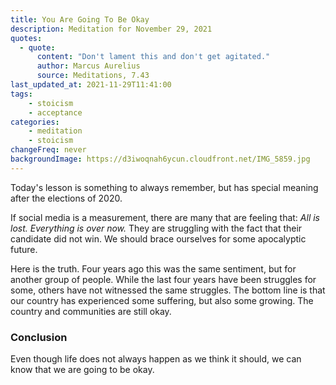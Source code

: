 ```yaml
---
title: You Are Going To Be Okay
description: Meditation for November 29, 2021
quotes: 
  - quote:
      content: "Don't lament this and don't get agitated."
      author: Marcus Aurelius
      source: Meditations, 7.43
last_updated_at: 2021-11-29T11:41:00
tags:
    - stoicism
    - acceptance
categories:
    - meditation
    - stoicism
changeFreq: never
backgroundImage: https://d3iwoqnah6ycun.cloudfront.net/IMG_5859.jpg
---
```


Today's lesson is something to always remember, but has special meaning after the elections of 2020.

If social media is a measurement, there are many that are feeling that: *All is lost. Everything is over now.* They are 
struggling with the fact that their candidate did not win. We should brace ourselves for some apocalyptic future.

Here is the truth. Four years ago this was the same sentiment, but for another group of people. While the last four 
years have been struggles for some, others have not witnessed the same struggles. The bottom line is that our country 
has experienced some suffering, but also some growing. The country and communities are still okay.

### Conclusion 

Even though life does not always happen as we think it should, we can know that we are going to be okay.
